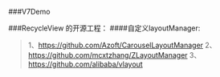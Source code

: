 ###V7Demo




###RecycleView 的开源工程：
  ####自定义layoutManager:
  >1、https://github.com/Azoft/CarouselLayoutManager
  >2、https://github.com/mcxtzhang/ZLayoutManager
  >3、https://github.com/alibaba/vlayout
